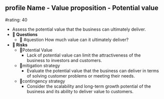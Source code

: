 ## profile Name - Value proposition - Potential value
#rating: 40
- Assess the potential value that the business can ultimately deliver.
- **💭 Questions**
  - 💭 #question How much value can it ultimately deliver?
- **🚨 Risks**
  - 🚨Potential Value
    - Lack of potential value can limit the attractiveness of the business to investors and customers.
  - 🚨mitigation strategy
    - Evaluate the potential value that the business can deliver in terms of solving customer problems or meeting their needs.
  - 🚨contingency strategy
    - Consider the scalability and long-term growth potential of the business and its ability to deliver value to customers.


